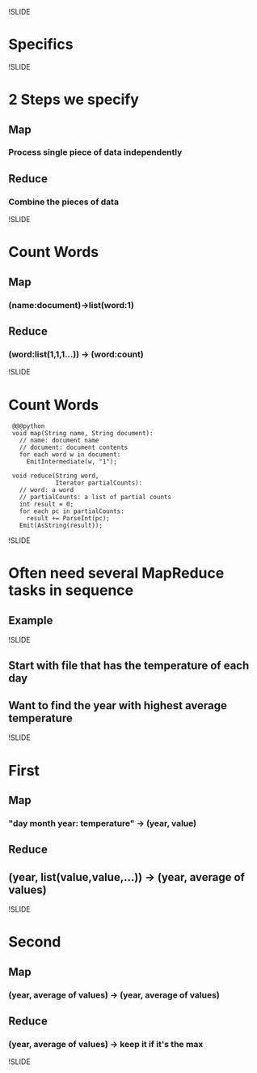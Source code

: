 !SLIDE

# Specifics

!SLIDE

# 2 Steps we specify

## Map

### Process single piece of data independently

## Reduce

### Combine the pieces of data

!SLIDE

# Count Words

## Map

### (name:document)->list(word:1)

## Reduce

### (word:list(1,1,1...)) -> (word:count)

!SLIDE

# Count Words

     @@@python
     void map(String name, String document):
       // name: document name
       // document: document contents
       for each word w in document:
         EmitIntermediate(w, "1");

     void reduce(String word,
                 Iterator partialCounts):
       // word: a word
       // partialCounts: a list of partial counts
       int result = 0;
       for each pc in partialCounts:
         result += ParseInt(pc);
       Emit(AsString(result));

!SLIDE

# Often need several MapReduce tasks in sequence

## Example

!SLIDE

## Start with file that has the temperature of each day

## Want to find the year with highest average temperature

!SLIDE

# First

## Map

### "day month year: temperature" -> (year, value)

## Reduce

## (year, list(value,value,...)) -> (year, average of values)

!SLIDE

# Second

## Map

### (year, average of values) -> (year, average of values)

## Reduce

### (year, average of values) -> keep it if it's the max



!SLIDE
